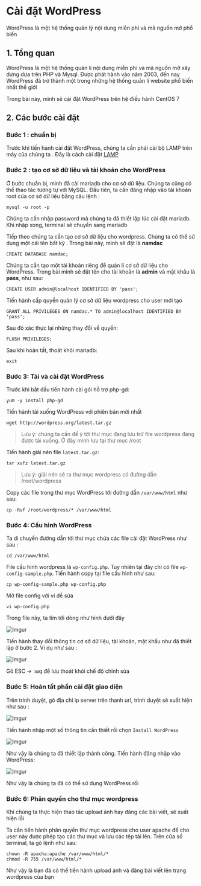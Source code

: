 # Cài đặt WordPress
WordPress là một hệ thống quản lý nội dung miễn phí và mã nguồn mở phổ biến

## 1. Tổng quan
WordPress là một hệ thống quản lí nội dung miễn phí và mã nguồn mở xây dựng dựa trên PHP và Mysql. Được phát hành vào năm 2003, đến nay WordPress đã trở thành một trong những hệ thống quản lí website phổ biến nhất thế giới

Trong bài này, mình sẽ cài đặt WordPress trên hệ điều hành CentOS 7

## 2. Các bước cài đặt
### Bước 1 : chuẩn bị
Trước khi tiến hành cài đặt WordPress, chúng ta cần phải cài bộ LAMP trên máy của chúng ta . Đây là cách cài đặt [LAMP](https://github.com/namdachb/linux/blob/master/Wordpress/LAMP.md)

### Bước 2 : tạo cơ sở dữ liệu và tài khoản cho WordPress
Ở bước chuẩn bị, mình đã cài mariadb cho cơ sở dữ liệu. Chúng ta cũng có thể thao tác tương tự với MySQL. Đầu tiên, ta cần đăng nhập vào tài khoản root của cơ sở dữ liệu bằng câu lệnh :

 `mysql -u root -p`

Chúng ta cần nhập password mà chúng ta đã thiết lập lúc cài đặt mariadb. Khi nhập xong, terminal sẽ chuyển sang mariadb

Tiếp theo chúng ta cần tạo cơ sở dữ liệu cho wordpress. Chúng ta có thể sử dụng một cái tên bất kỳ . Trong bài này, mình sẽ đặt là **namdac**

 `CREATE DATABASE namdac;`

Chúng ta cần tạo một tài khoản riêng để quản lí cơ sở dữ liệu cho WordPress. Trong bài mình sẽ đặt tên  cho tài khoản là **admin** và mật khẩu là **pass**, như sau:
 
 `CREATE USER admin@localhost IDENTIFIED BY 'pass';`

Tiến hành cấp quyền quản lý cơ sở dữ liệu wordpress cho user mới tạo 

 `GRANT ALL PRIVILEGES ON namdac.* TO admin@localhost IDENTIFIED BY 'pass';`

Sau đó xác thực lại những thay đổi về quyền:

 `FLUSH PRIVILEGES;`

Sau khi hoàn tất, thoát khỏi mariadb:
 
 `exit`

### Bước 3: Tải và cài đặt WordPress
Trước khi bắt đầu tiến hành cài gói hỗ trợ php-gd:
 
 `yum -y install php-gd`

Tiến hành tải xuống WordPress với phiên bản mới nhất

 `wget http://wordpress.org/latest.tar.gz`

 > Lưu ý: chúng ta cần để ý tới thư mục đang lưu trữ file wordpress đang được tải xuống. Ở đây mình lưu tại thư mục /root

Tiến hành giải nén file `latest.tar.gz`:

 `tar xvfz latest.tar.gz`

 > Lưu ý: giải nén sẽ ra thư mục wordpress có đường dẫn /root/wordpress 

Copy các file trong thư mục WordPress tới đường dẫn `/var/www/html` như sau:

 `cp -Rvf /root/wordpress/* /var/www/html`

### Bước 4: Cấu hình WordPress
Ta di chuyển đường dẫn tới thư mục chứa các file cài đặt WordPress như sau :

 `cd /var/www/html`

File cấu hình wordpress là `wp-config.php`. Tuy nhiên tại đây chỉ có file `wp-config-sample.php`. Tiến hành copy tại file cấu hình như sau:

 `cp wp-config-sample.php wp-config.php`

Mở file config với vi để sửa   

 `vi wp-config.php`

Trong file này, ta tìm tới dòng như hình dưới đây

![Imgur](https://i.imgur.com/hmUC3CY.png)

Tiến hành thay đổi thông tin cơ sở dữ liệu, tài khoản, mật khẩu như đã thiết lập ở bước 2. Ví dụ như sau :

![Imgur](https://i.imgur.com/dQI8s24.png)

Gõ ESC -> :wq để lưu thoát khỏi chế độ chỉnh sửa

### Bước 5: Hoàn tất phần cài đặt giao diện
Trên trình duyệt, gõ địa chỉ ip server trên thanh url, trình duyệt sẽ xuất hiện như sau :

![Imgur](https://i.imgur.com/if8s2MA.png)

Tiến hành nhập một số thông tin cần thiết rồi chọn `Install WordPress`

![Imgur](https://i.imgur.com/Pwebyrv.png)

Như vậy là chúng ta đã thiết lập thành công. Tiến hành đăng nhập vào WordPress:

![Imgur](https://i.imgur.com/y7Y4DTh.png)

Như vậy là chúng ta đã có thể sử dụng WordPress rồi

### Bước 6: Phân quyền cho thư mục wordpress
Khi chúng ta thực hiện thao tác upload ảnh hay đăng các bài viết, sẽ xuất hiện lỗi

Ta cần tiến hành phân quyền thư mục wordpress cho user apache để cho user này được phép tạo các thư mục và lưu các tệp tải lên. Trên cửa sổ terminal, ta gõ lệnh như sau:
```
chown -R apacha:apache /var/www/html/*
chmod -R 755 /var/www/html/*
```

Như vậy là bạn đã có thể tiến hành upload ảnh và đăng bài viết lên trang wordpress của bạn